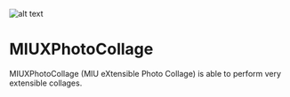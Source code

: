 ![alt text](https://user-images.githubusercontent.com/35057858/45877307-932ad700-bdc7-11e8-87c5-3f01908f08a2.png)

# MIUXPhotoCollage
MIUXPhotoCollage (MIU eXtensible Photo Collage)  is able to perform very extensible collages.
